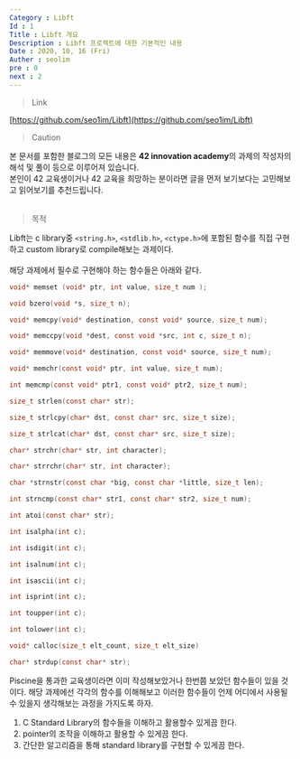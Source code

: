 ```yaml
---
Category : Libft
Id : 1
Title : Libft 개요
Description : Libft 프로젝트에 대한 기본적인 내용
Date : 2020, 10, 16 (Fri)
Auther : seolim
pre : 0
next : 2
---
```

> Link

[https://github.com/seo1im/Libft](https://github.com/seo1im/Libft)

> Caution

본 문서를 포함한 블로그의 모든 내용은 <b>42 innovation academy</b>의 과제의 작성자의 해석 및 풀이 등으로 이루어져 있습니다.</br>본인이 42 교육생이거나 42 교육을 희망하는 분이라면 글을 먼저 보기보다는 고민해보고 읽어보기를 추천드립니다.</br></br>

> 목적

Libft는 c library중 `<string.h>`, `<stdlib.h>`, `<ctype.h>`에 포함된 함수를 직접 구현하고 custom library로 compile해보는 과제이다.</br></br>해당 과제에서 필수로 구현해야 하는 함수들은 아래와 같다.

```c
void* memset (void* ptr, int value, size_t num );

void bzero(void *s, size_t n);

void* memcpy(void* destination, const void* source, size_t num);

void* memccpy(void *dest, const void *src, int c, size_t n);

void* memmove(void* destination, const void* source, size_t num);

void* memchr(const void* ptr, int value, size_t num);

int memcmp(const void* ptr1, const void* ptr2, size_t num);

size_t strlen(const char* str);

size_t strlcpy(char* dst, const char* src, size_t size);

size_t strlcat(char* dst, const char* src, size_t size);

char* strchr(char* str, int character);

char* strrchr(char* str, int character);

char *strnstr(const char *big, const char *little, size_t len);

int strncmp(const char* str1, const char* str2, size_t num);

int atoi(const char* str);

int isalpha(int c);

int isdigit(int c);

int isalnum(int c);

int isascii(int c);

int isprint(int c);

int toupper(int c);

int tolower(int c);

void* calloc(size_t elt_count, size_t elt_size)

char* strdup(const char* str);
```

Piscine을 통과한 교육생이라면 이미 작성해보았거나 한번쯤 보았던 함수들이 있을 것이다. 해당 과제에선 각각의 함수를 이해해보고 이러한 함수들이 언제 어디에서 사용될 수 있을지 생각해보는 과정을 가지도록 하자.

1. C Standard Library의 함수들을 이해하고 활용할수 있게끔 한다.
2. pointer의 조작을 이해하고 활용할 수 있게끔 한다.
3. 간단한 알고리즘을 통해 standard library를 구현할 수 있게끔 한다.